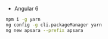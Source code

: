 
- Angular 6

```bash
npm i -g yarn
ng config -g cli.packageManager yarn
ng new apsara --prefix apsara
```